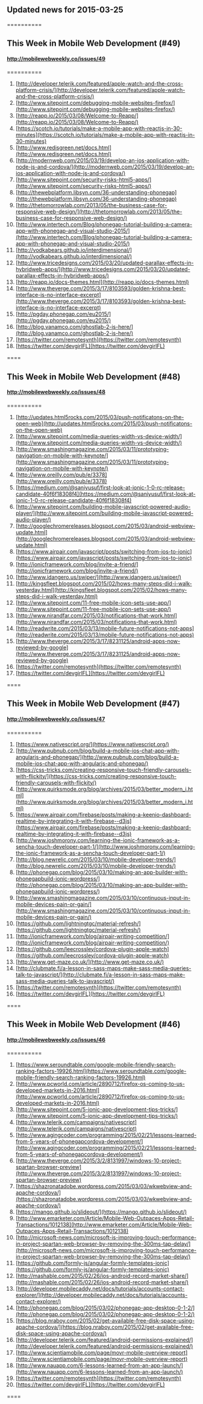 ## Updated news for 2015-03-25 

==========
## This Week in Mobile Web Development (#49)
#### http://mobilewebweekly.co/issues/49

==========
  1. [http://developer.telerik.com/featured/apple-watch-and-the-cross-platform-crisis/](http://developer.telerik.com/featured/apple-watch-and-the-cross-platform-crisis/) 
  2. [http://www.sitepoint.com/debugging-mobile-websites-firefox/](http://www.sitepoint.com/debugging-mobile-websites-firefox/) 
  3. [http://reapp.io/2015/03/08/Welcome-to-Reapp/](http://reapp.io/2015/03/08/Welcome-to-Reapp/) 
  4. [https://scotch.io/tutorials/make-a-mobile-app-with-reactjs-in-30-minutes](https://scotch.io/tutorials/make-a-mobile-app-with-reactjs-in-30-minutes) 
  5. [http://www.redisgreen.net/docs.html](http://www.redisgreen.net/docs.html) 
  7. [http://modernweb.com/2015/03/19/develop-an-ios-application-with-node-js-and-cordova/](http://modernweb.com/2015/03/19/develop-an-ios-application-with-node-js-and-cordova/) 
  8. [http://www.sitepoint.com/security-risks-html5-apps/](http://www.sitepoint.com/security-risks-html5-apps/) 
  9. [http://thewebplatform.libsyn.com/36-understanding-phonegap](http://thewebplatform.libsyn.com/36-understanding-phonegap) 
  10. [http://thetomorrowlab.com/2013/05/the-business-case-for-responsive-web-design/](http://thetomorrowlab.com/2013/05/the-business-case-for-responsive-web-design/) 
  11. [http://www.intertech.com/Blog/phonegap-tutorial-building-a-camera-app-with-phonegap-and-visual-studio-2015/](http://www.intertech.com/Blog/phonegap-tutorial-building-a-camera-app-with-phonegap-and-visual-studio-2015/) 
  12. [http://vodkabears.github.io/interdimensional/](http://vodkabears.github.io/interdimensional/) 
  13. [http://www.tricedesigns.com/2015/03/20/updated-parallax-effects-in-hybridweb-apps/](http://www.tricedesigns.com/2015/03/20/updated-parallax-effects-in-hybridweb-apps/) 
  14. [http://reapp.io/docs-themes.html](http://reapp.io/docs-themes.html) 
  15. [http://www.theverge.com/2015/3/17/8103593/golden-krishna-best-interface-is-no-interface-excerpt](http://www.theverge.com/2015/3/17/8103593/golden-krishna-best-interface-is-no-interface-excerpt) 
  16. [http://pgday.phonegap.com/eu2015/](http://pgday.phonegap.com/eu2015/) 
  17. [http://blog.vanamco.com/ghostlab-2-is-here/](http://blog.vanamco.com/ghostlab-2-is-here/) 
  18. [https://twitter.com/remotesynth](https://twitter.com/remotesynth) 
  19. [https://twitter.com/devgirlFL](https://twitter.com/devgirlFL) 

====
## This Week in Mobile Web Development (#48)
#### http://mobilewebweekly.co/issues/48

==========
  1. [http://updates.html5rocks.com/2015/03/push-notificatons-on-the-open-web](http://updates.html5rocks.com/2015/03/push-notificatons-on-the-open-web) 
  2. [http://www.sitepoint.com/media-queries-width-vs-device-width/](http://www.sitepoint.com/media-queries-width-vs-device-width/) 
  3. [http://www.smashingmagazine.com/2015/03/11/prototyping-navigation-on-mobile-with-keynote/](http://www.smashingmagazine.com/2015/03/11/prototyping-navigation-on-mobile-with-keynote/) 
  4. [http://www.oreilly.com/pub/e/3378](http://www.oreilly.com/pub/e/3378) 
  6. [https://medium.com/@saniyusuf/first-look-at-ionic-1-0-rc-release-candidate-40f6f18308f4](https://medium.com/@saniyusuf/first-look-at-ionic-1-0-rc-release-candidate-40f6f18308f4) 
  7. [http://www.sitepoint.com/building-mobile-javascript-powered-audio-player/](http://www.sitepoint.com/building-mobile-javascript-powered-audio-player/) 
  8. [http://googlechromereleases.blogspot.com/2015/03/android-webview-update.html](http://googlechromereleases.blogspot.com/2015/03/android-webview-update.html) 
  9. [https://www.airpair.com/javascript/posts/switching-from-ios-to-ionic](https://www.airpair.com/javascript/posts/switching-from-ios-to-ionic) 
  10. [http://ionicframework.com/blog/invite-a-friend/](http://ionicframework.com/blog/invite-a-friend/) 
  11. [http://www.idangero.us/swiper/](http://www.idangero.us/swiper/) 
  12. [http://kingsfleet.blogspot.com/2015/02/hows-many-steps-did-i-walk-yesterday.html](http://kingsfleet.blogspot.com/2015/02/hows-many-steps-did-i-walk-yesterday.html) 
  13. [http://www.sitepoint.com/11-free-mobile-icon-sets-use-app/](http://www.sitepoint.com/11-free-mobile-icon-sets-use-app/) 
  14. [http://www.nirandfar.com/2015/03/notifications-that-work.html](http://www.nirandfar.com/2015/03/notifications-that-work.html) 
  15. [http://readwrite.com/2015/03/13/mobile-future-notifications-not-apps](http://readwrite.com/2015/03/13/mobile-future-notifications-not-apps) 
  16. [http://www.theverge.com/2015/3/17/8231125/android-apps-now-reviewed-by-google](http://www.theverge.com/2015/3/17/8231125/android-apps-now-reviewed-by-google) 
  17. [https://twitter.com/remotesynth](https://twitter.com/remotesynth) 
  18. [https://twitter.com/devgirlFL](https://twitter.com/devgirlFL) 

====
## This Week in Mobile Web Development (#47)
#### http://mobilewebweekly.co/issues/47

==========
  1. [https://www.nativescript.org/](https://www.nativescript.org/) 
  2. [http://www.pubnub.com/blog/build-a-mobile-ios-chat-app-with-angularjs-and-phonegap/](http://www.pubnub.com/blog/build-a-mobile-ios-chat-app-with-angularjs-and-phonegap/) 
  3. [https://css-tricks.com/creating-responsive-touch-friendly-carousels-with-flickity/](https://css-tricks.com/creating-responsive-touch-friendly-carousels-with-flickity/) 
  4. [http://www.quirksmode.org/blog/archives/2015/03/better_modern_i.html](http://www.quirksmode.org/blog/archives/2015/03/better_modern_i.html) 
  5. [https://www.airpair.com/firebase/posts/making-a-keenio-dashboard-realtime-by-integrating-it-with-firebase--d3js](https://www.airpair.com/firebase/posts/making-a-keenio-dashboard-realtime-by-integrating-it-with-firebase--d3js) 
  6. [http://www.joshmorony.com/learning-the-ionic-framework-as-a-sencha-touch-developer-part-1/](http://www.joshmorony.com/learning-the-ionic-framework-as-a-sencha-touch-developer-part-1/) 
  7. [http://blog.newrelic.com/2015/03/10/mobile-developer-trends/](http://blog.newrelic.com/2015/03/10/mobile-developer-trends/) 
  8. [http://phonegap.com/blog/2015/03/10/making-an-app-builder-with-phonegapbuild-ionic-wordpress/](http://phonegap.com/blog/2015/03/10/making-an-app-builder-with-phonegapbuild-ionic-wordpress/) 
  9. [http://www.smashingmagazine.com/2015/03/10/continuous-input-in-mobile-devices-pain-or-gain/](http://www.smashingmagazine.com/2015/03/10/continuous-input-in-mobile-devices-pain-or-gain/) 
  10. [https://github.com/lightningtgc/material-refresh/](https://github.com/lightningtgc/material-refresh/) 
  11. [http://ionicframework.com/blog/airpair-writing-competition/](http://ionicframework.com/blog/airpair-writing-competition/) 
  12. [https://github.com/leecrossley/cordova-plugin-apple-watch](https://github.com/leecrossley/cordova-plugin-apple-watch) 
  13. [http://www.get-maze.co.uk/](http://www.get-maze.co.uk/) 
  14. [http://clubmate.fi/a-lesson-in-sass-maps-make-sass-media-queries-talk-to-javascript/](http://clubmate.fi/a-lesson-in-sass-maps-make-sass-media-queries-talk-to-javascript/) 
  15. [https://twitter.com/remotesynth](https://twitter.com/remotesynth) 
  16. [https://twitter.com/devgirlFL](https://twitter.com/devgirlFL) 

====
## This Week in Mobile Web Development (#46)
#### http://mobilewebweekly.co/issues/46

==========
  1. [https://www.seroundtable.com/google-mobile-friendly-search-ranking-factors-19926.html](https://www.seroundtable.com/google-mobile-friendly-search-ranking-factors-19926.html) 
  2. [http://www.pcworld.com/article/2890712/firefox-os-coming-to-us-developed-markets-in-2016.html](http://www.pcworld.com/article/2890712/firefox-os-coming-to-us-developed-markets-in-2016.html) 
  3. [http://www.sitepoint.com/5-ionic-app-development-tips-tricks/](http://www.sitepoint.com/5-ionic-app-development-tips-tricks/) 
  4. [http://www.telerik.com/campaigns/nativescript](http://www.telerik.com/campaigns/nativescript) 
  6. [http://www.agingcoder.com/programming/2015/02/21/lessons-learned-from-5-years-of-phonegapcordova-development/](http://www.agingcoder.com/programming/2015/02/21/lessons-learned-from-5-years-of-phonegapcordova-development/) 
  7. [http://www.theverge.com/2015/3/2/8131997/windows-10-project-spartan-browser-preview](http://www.theverge.com/2015/3/2/8131997/windows-10-project-spartan-browser-preview) 
  8. [https://shazronatadobe.wordpress.com/2015/03/03/wkwebview-and-apache-cordova/](https://shazronatadobe.wordpress.com/2015/03/03/wkwebview-and-apache-cordova/) 
  9. [https://mango.github.io/slideout/](https://mango.github.io/slideout/) 
  10. [http://www.emarketer.com/Article/Mobile-Web-Outpaces-Apps-Retail-Transactions/1012138](http://www.emarketer.com/Article/Mobile-Web-Outpaces-Apps-Retail-Transactions/1012138) 
  11. [http://microsoft-news.com/microsoft-is-improving-touch-performance-in-project-spartan-web-browser-by-removing-the-300ms-tap-delay/](http://microsoft-news.com/microsoft-is-improving-touch-performance-in-project-spartan-web-browser-by-removing-the-300ms-tap-delay/) 
  12. [https://github.com/formly-js/angular-formly-templates-ionic](https://github.com/formly-js/angular-formly-templates-ionic) 
  13. [http://mashable.com/2015/02/26/ios-android-record-market-share/](http://mashable.com/2015/02/26/ios-android-record-market-share/) 
  14. [http://developer.mobilecaddy.net/docs/tutorials/accounts-contact-explorer/](http://developer.mobilecaddy.net/docs/tutorials/accounts-contact-explorer/) 
  15. [http://phonegap.com/blog/2015/03/02/phonegap-app-desktop-0-1-2/](http://phonegap.com/blog/2015/03/02/phonegap-app-desktop-0-1-2/) 
  16. [https://blog.nraboy.com/2015/02/get-available-free-disk-space-using-apache-cordova/](https://blog.nraboy.com/2015/02/get-available-free-disk-space-using-apache-cordova/) 
  17. [http://developer.telerik.com/featured/android-permissions-explained/](http://developer.telerik.com/featured/android-permissions-explained/) 
  18. [http://www.scientiamobile.com/page/movr-mobile-overview-report](http://www.scientiamobile.com/page/movr-mobile-overview-report) 
  19. [http://www.nauapp.com/6-lessons-learned-from-an-app-launch/](http://www.nauapp.com/6-lessons-learned-from-an-app-launch/) 
  20. [https://twitter.com/remotesynth](https://twitter.com/remotesynth) 
  21. [https://twitter.com/devgirlFL](https://twitter.com/devgirlFL) 

====
